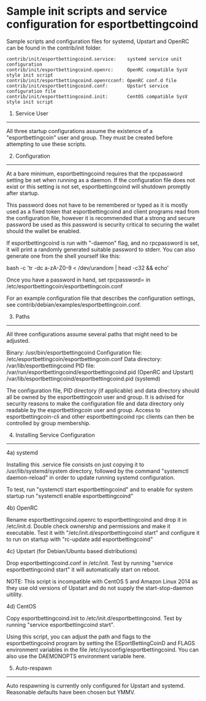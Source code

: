 Sample init scripts and service configuration for esportbettingcoind
==========================================================

Sample scripts and configuration files for systemd, Upstart and OpenRC
can be found in the contrib/init folder.

    contrib/init/esportbettingcoind.service:    systemd service unit configuration
    contrib/init/esportbettingcoind.openrc:     OpenRC compatible SysV style init script
    contrib/init/esportbettingcoind.openrcconf: OpenRC conf.d file
    contrib/init/esportbettingcoind.conf:       Upstart service configuration file
    contrib/init/esportbettingcoind.init:       CentOS compatible SysV style init script

1. Service User
---------------------------------

All three startup configurations assume the existence of a "esportbettingcoin" user
and group.  They must be created before attempting to use these scripts.

2. Configuration
---------------------------------

At a bare minimum, esportbettingcoind requires that the rpcpassword setting be set
when running as a daemon.  If the configuration file does not exist or this
setting is not set, esportbettingcoind will shutdown promptly after startup.

This password does not have to be remembered or typed as it is mostly used
as a fixed token that esportbettingcoind and client programs read from the configuration
file, however it is recommended that a strong and secure password be used
as this password is security critical to securing the wallet should the
wallet be enabled.

If esportbettingcoind is run with "-daemon" flag, and no rpcpassword is set, it will
print a randomly generated suitable password to stderr.  You can also
generate one from the shell yourself like this:

bash -c 'tr -dc a-zA-Z0-9 < /dev/urandom | head -c32 && echo'

Once you have a password in hand, set rpcpassword= in /etc/esportbettingcoin/esportbettingcoin.conf

For an example configuration file that describes the configuration settings,
see contrib/debian/examples/esportbettingcoin.conf.

3. Paths
---------------------------------

All three configurations assume several paths that might need to be adjusted.

Binary:              /usr/bin/esportbettingcoind
Configuration file:  /etc/esportbettingcoin/esportbettingcoin.conf
Data directory:      /var/lib/esportbettingcoind
PID file:            /var/run/esportbettingcoind/esportbettingcoind.pid (OpenRC and Upstart)
                     /var/lib/esportbettingcoind/esportbettingcoind.pid (systemd)

The configuration file, PID directory (if applicable) and data directory
should all be owned by the esportbettingcoin user and group.  It is advised for security
reasons to make the configuration file and data directory only readable by the
esportbettingcoin user and group.  Access to esportbettingcoin-cli and other esportbettingcoind rpc clients
can then be controlled by group membership.

4. Installing Service Configuration
-----------------------------------

4a) systemd

Installing this .service file consists on just copying it to
/usr/lib/systemd/system directory, followed by the command
"systemctl daemon-reload" in order to update running systemd configuration.

To test, run "systemctl start esportbettingcoind" and to enable for system startup run
"systemctl enable esportbettingcoind"

4b) OpenRC

Rename esportbettingcoind.openrc to esportbettingcoind and drop it in /etc/init.d.  Double
check ownership and permissions and make it executable.  Test it with
"/etc/init.d/esportbettingcoind start" and configure it to run on startup with
"rc-update add esportbettingcoind"

4c) Upstart (for Debian/Ubuntu based distributions)

Drop esportbettingcoind.conf in /etc/init.  Test by running "service esportbettingcoind start"
it will automatically start on reboot.

NOTE: This script is incompatible with CentOS 5 and Amazon Linux 2014 as they
use old versions of Upstart and do not supply the start-stop-daemon uitility.

4d) CentOS

Copy esportbettingcoind.init to /etc/init.d/esportbettingcoind. Test by running "service esportbettingcoind start".

Using this script, you can adjust the path and flags to the esportbettingcoind program by
setting the ESportBettingCoinD and FLAGS environment variables in the file
/etc/sysconfig/esportbettingcoind. You can also use the DAEMONOPTS environment variable here.

5. Auto-respawn
-----------------------------------

Auto respawning is currently only configured for Upstart and systemd.
Reasonable defaults have been chosen but YMMV.

